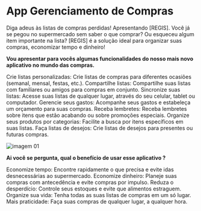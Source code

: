 # App Gerenciamento de Compras
 Diga adeus às listas de compras perdidas! Apresentando [REGIS].
 Você já se pegou no supermercado sem saber o que comprar? Ou esqueceu algum item importante na lista?
 [REGIS] é a solução ideal para organizar suas compras, economizar tempo e dinheiro!

 **Vou apresentar para vocês algumas funcionalidades do nosso mais novo aplicativo no mundo das compras.**
 
 Crie listas personalizadas: Crie listas de compras para diferentes ocasiões (semanal, mensal, festas, etc.).
 Compartilhe listas: Compartilhe suas listas com familiares ou amigos para compras em conjunto.
 Sincronize suas listas: Acesse suas listas de qualquer lugar, através do seu celular, tablet ou computador.
 Gerencie seus gastos: Acompanhe seus gastos e estabeleça um orçamento para suas compras.
 Receba lembretes: Receba lembretes sobre itens que estão acabando ou sobre promoções especiais.
 Organize seus produtos por categorias: Facilite a busca por itens específicos em suas listas.
 Faça listas de desejos: Crie listas de desejos para presentes ou futuras compras.

 ![imagem 01](https://cargox.com.br/wp-content/uploads/2018/04/Gest%C3%A3o-de-compras-entenda-definitivamente-como-realizar-este-processo.jpg)

 **Ai você se pergunta, qual o benefício de usar esse aplicativo ?**

 Economize tempo: Encontre rapidamente o que precisa e evite idas desnecessárias ao supermercado.
 Economize dinheiro: Planeje suas compras com antecedência e evite compras por impulso.
 Reduza o desperdício: Controle seus estoques e evite que alimentos estraguem.
 Organize sua vida: Tenha todas as suas listas de compras em um só lugar.
 Mais praticidade: Faça suas compras de qualquer lugar, a qualquer hora.

